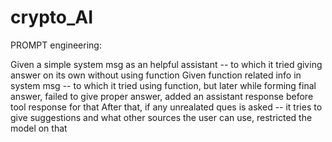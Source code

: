 # crypto_AI

PROMPT engineering:

Given a simple system msg as an helpful assistant -- to which it tried giving answer on its own without using function
Given function related info in system msg -- to which it tried using function, but later while forming final answer, failed to give proper answer, added an assistant response before tool response for that
After that, if any unrealated ques is asked -- it tries to give suggestions and what other sources the user can use, restricted the model on that